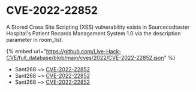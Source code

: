 # CVE-2022-22852

A Stored Cross Site Scripting (XSS) vulnerability exists in Sourcecodtester Hospital's Patient Records Management System 1.0 via the description parameter in room_list.

{% embed url="https://github.com/Live-Hack-CVE/full_database/blob/main/cves/2022/CVE-2022-22852.json" %}


* Sant268 ~> [CVE-2022-22852](https://www.alice-snow.ru/2022/database/cve-2022-22852/cve-2022-22852-sant268)
* Sant268 ~> [CVE-2022-22852](https://www.alice-snow.ru/2022/database/cve-2022-22852/cve-2022-22852-sant268)
* Sant268 ~> [CVE-2022-22852](https://www.alice-snow.ru/2022/database/cve-2022-22852/cve-2022-22852-sant268)